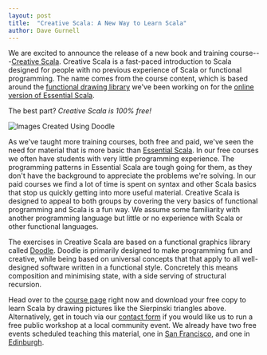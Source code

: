 ```yaml
---
layout: post
title:  "Creative Scala: A New Way to Learn Scala"
author: Dave Gurnell
---
```


We are excited to announce the release of a new
book and training course---[Creative Scala][creative-scala].
Creative Scala is a fast-paced introduction to Scala designed for people with no previous experience of Scala or functional programming.
The name comes from the course content, which is based around the [functional drawing library][doodle] we've been working on for the [online version of Essential Scala][essential-scala-online]. 

The best part? *Creative Scala is 100% free!*

<!-- break -->

![Images Created Using Doodle](/images/blog/2015-03-25-sierpinski-triangles.png)

As we've taught more training courses, both free and paid, we've seen the need for material that is more basic than [Essential Scala][essential-scala]. In our free courses we often have students with very little programming experience. The programming patterns in Essential Scala are tough going for them, as they don't have the background to appreciate the problems we're solving. In our paid courses we find a lot of time is spent on syntax and other Scala basics that stop us quickly getting into more useful material. Creative Scala is designed to appeal to both groups by covering the very basics of functional programming and Scala is a fun way. We assume some familiarity with another programming language but little or no experience with Scala or other functional languages.

The exercises in Creative Scala are based on
a functional graphics library called [Doodle][doodle].
Doodle is primarily designed to make programming fun and creative,
while being based on universal concepts that that apply to all well-designed software written in a functional style. Concretely this means composition and minimising state, with a side serving of structural recursion.

Head over to the [course page][creative-scala] right now and
download your free copy to learn Scala by drawing pictures
like the Sierpinski triangles above.
Alternatively, get in touch via our [contact form][contact-form]
if you would like us to run a free public workshop at a local community event.
We already have two free events scheduled teaching this material, one in [San Francisco][eescala-sf], and one in [Edinburgh][eescala-ed].



[creative-scala]: /training/courses/creative-scala
[contact-form]: /contact
[doodle]: https://github.com/underscoreio/doodle
[essential-scala-online]: /blog/posts/2015/01/29/rethinking-online-training.html
[essential-scala]: /training/courses/essential-scala
[error-handling]: /blog/2015/02/23/designing-fail-fast-error-handling.html 
[eescala-sf]: /events/2015-03-15-essential-essential-scala.html
[eescala-ed]: /events/2015-03-28-essential-essential-scala.html
